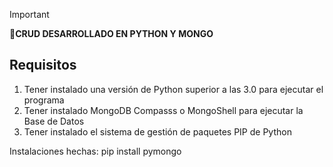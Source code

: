 > [!IMPORTANT]
> **🚀CRUD DESARROLLADO EN PYTHON Y MONGO**

## Requisitos

1. Tener instalado una versión de Python superior a las 3.0 para ejecutar el programa
2. Tener instalado MongoDB Compasss o MongoShell para ejecutar la Base de Datos
3. Tener instalado el sistema de gestión de paquetes PIP de Python


Instalaciones hechas:
pip install pymongo

